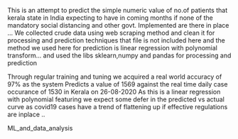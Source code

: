 This is an attempt to predict the simple numeric value of 
no.of patients that kerala state in India expecting to have in coming months if none of the mandatory social distancing and other govt. Implemented are there in place ...
 We collected crude data using web scraping method and clean it for processing and prediction techniques that file is not included here 
and the method we used here for prediction is linear regression with polynomial transform...
and used the libs sklearn,numpy and pandas for processing and prediction 
 
Through regular training and tuning we acquired a real world accuracy of 97% as the system
Predicts a value of 1569 against the real time daily case occurance of 1530 in Kerala on 26-08-2020
As this is a linear regression with polynomial featuring we expect some defer in the predicted vs actual curve as covid19 cases have a trend of flattening up if effective regulations are inplace ..



ML_and_data_analysis
